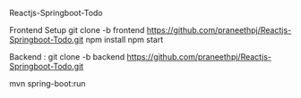 Reactjs-Springboot-Todo

Frontend Setup git clone -b frontend https://github.com/praneethpj/Reactjs-Springboot-Todo.git npm install npm start

Backend : git clone -b backend https://github.com/praneethpj/Reactjs-Springboot-Todo.git

mvn spring-boot:run
